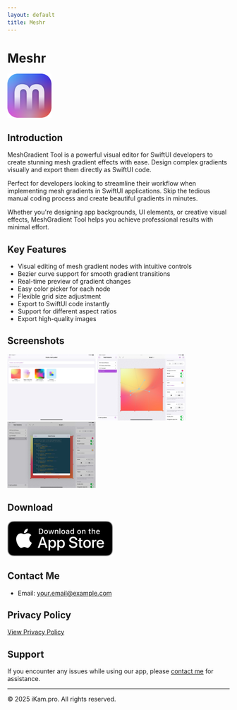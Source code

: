 ```yaml
---
layout: default
title: Meshr
---
```


# Meshr

<img src="assets/meshr/meshr.png" width="100" height="100" alt="Meshr App">


## Introduction

MeshGradient Tool is a powerful visual editor for SwiftUI developers to create stunning mesh gradient effects with ease. Design complex gradients visually and export them directly as SwiftUI code.

Perfect for developers looking to streamline their workflow when implementing mesh gradients in SwiftUI applications. Skip the tedious manual coding process and create beautiful gradients in minutes.

Whether you're designing app backgrounds, UI elements, or creative visual effects, MeshGradient Tool helps you achieve professional results with minimal effort.

## Key Features

- Visual editing of mesh gradient nodes with intuitive controls
- Bezier curve support for smooth gradient transitions
- Real-time preview of gradient changes
- Easy color picker for each node
- Flexible grid size adjustment
- Export to SwiftUI code instantly
- Support for different aspect ratios
- Export high-quality images

## Screenshots

<div class="screenshots">
  <img src="assets/meshr/0x0ss-2.jpeg" alt="Screenshot 2" width="200"/>
  <img src="assets/meshr/0x0ss-3.jpeg" alt="Screenshot 3" width="200"/>
  <img src="assets/meshr/0x0ss-4.jpeg" alt="Screenshot 4" width="200"/>
</div>

## Download

[![Download on the App Store](assets/Download_on_the_App_Store_Badge_US-UK_RGB_blk_092917.svg)](https://apps.apple.com/us/app/meshr/id6738008639)

## Contact Me

- Email: your.email@example.com

## Privacy Policy

[View Privacy Policy](assets/meshr/privacypolicy.md)

## Support

If you encounter any issues while using our app, please [contact me](mailto:kamice@gmail.com) for assistance.

---

<footer>
<p>© 2025 iKam.pro. All rights reserved.</p>
</footer>